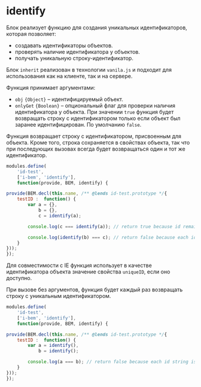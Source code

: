 # identify

Блок реализует функцию для создания уникальных идентификаторов, которая позволяет:

* создавать идентификаторы объектов.
* проверять наличие идентификатора у объектов.
* получать уникальную строку-идентификатор.

Блок `inherit` реализован в технологии `vanila.js` и подходит для использования как на клиенте, так и на сервере.

Функция принимает аргументами:

* `obj` `{Object}` – идентифицируемый объект.
* `onlyGet` `{Boolean}` – опциональный флаг для проверки наличия идентификатора у объекта. При значении `true` функция будет возвращать строку с идентификатором только если объект был заранее идентифицирован. По умолчанию `false`.

Функция возвращает строку с идентификатором, присвоенным для объекта. Кроме того, строка сохраняется в свойствах объекта, так что при последующих вызовах всегда будет возвращаться один и тот же идентификатор.

```js
modules.define(
    'id-test',
    ['i-bem', 'identify'],
    function(provide, BEM, identify) {

provide(BEM.decl(this.name, /** @lends id-test.prototype */{
    testID :  function() {
        var a = {},
            b = {},
            c = identify(a);

        console.log(c === identify(a)); // return true because id remains the same

        console.log(identify(b) === c); // return false because each id is unique
    }
}));
});
```

Для совместимости с IE функция использует в качестве идентификатора объекта значение свойства `uniqueID`, если оно доступно.

При вызове без аргументов, функция будет каждый раз возвращать строку с уникальным идентификатором.

```js
modules.define(
    'id-test',
    ['i-bem', 'identify'],
    function(provide, BEM, identify) {

provide(BEM.decl(this.name, /** @lends id-test.prototype */{
    testID :  function() {
        var a = identify(),
            b = identify();

        console.log(a === b); // return false because each id string is unique
    }
}));
});
```
